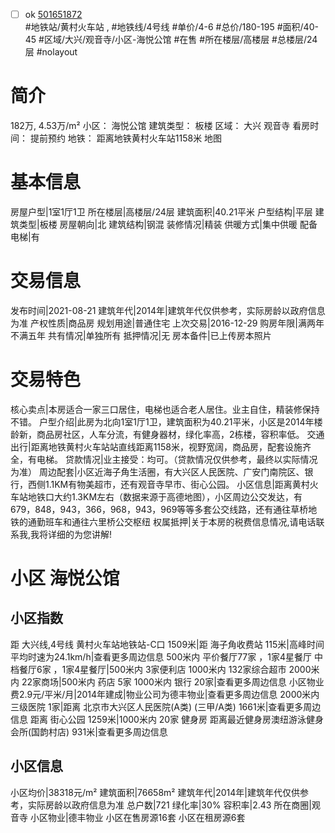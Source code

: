 - [ ] ok [501651872](https://bj.5i5j.com/ershoufang/501651872.html)  
 #地铁站/黄村火车站 ,  #地铁线/4号线
#单价/4-6 #总价/180-195 #面积/40-45   #区域/大兴/观音寺/小区-海悦公馆 #在售 #所在楼层/高楼层 #总楼层/24层 #nolayout 
# 简介 
 182万,  4.53万/m² 
小区： 海悦公馆
建筑类型： 板楼
区域： 大兴 观音寺
看房时间： 提前预约
地铁： 距离地铁黄村火车站1158米 地图
# 基本信息 
 房屋户型|1室1厅1卫
所在楼层|高楼层/24层
建筑面积|40.21平米
户型结构|平层
建筑类型|板楼
房屋朝向|北
建筑结构|钢混
装修情况|精装
供暖方式|集中供暖
配备电梯|有
# 交易信息 
 发布时间|2021-08-21
建筑年代|2014年|建筑年代仅供参考，实际房龄以政府信息为准
产权性质|商品房
规划用途|普通住宅
上次交易|2016-12-29
购房年限|满两年不满五年
共有情况|单独所有
抵押情况|无
房本备件|已上传房本照片
# 交易特色 
 核心卖点|本房适合一家三口居住，电梯也适合老人居住。业主自住，精装修保持不错。
户型介绍|此房为北向1室1厅1卫，建筑面积为40.21平米，小区是2014年楼龄新，商品房社区，人车分流，有健身器材，绿化率高，2栋楼，容积率低。
交通出行|距离地铁黄村火车站站直线距离1158米，视野宽阔，商品房，配套设施齐全，有电梯。
贷款情况|业主接受：均可。（贷款情况仅供参考，最终以实际情况为准）
周边配套|小区近海子角生活圈，有大兴区人民医院、广安门南院区、银行，西侧1.1KM有物美超市，还有观音寺早市、街心公园。
小区信息|距离黄村火车站地铁口大约1.3KM左右（数据来源于高德地图），小区周边公交发达，有679，848，943，366，968，943，969等等多套公交线路，还有通往草桥地铁的通勤班车和通往六里桥公交枢纽
权属抵押|关于本房的税费信息情况,请电话联系我,我将详细的为您讲解!
# 小区 海悦公馆
## 小区指数 
 距 大兴线,4号线 黄村火车站地铁站-C口 1509米|距 海子角收费站 115米|高峰时间平均时速为24.1km/h|查看更多周边信息
500米内 平价餐厅77家 ，1家4星餐厅
中档餐厅6家 ，1家4星餐厅|500米内 3家便利店
1000米内 132家综合超市
2000米内 22家商场|500米内 药店 5家
1000米内 银行 20家|查看更多周边信息
小区物业费2.9元/平米/月|2014年建成|物业公司为德丰物业|查看更多周边信息
2000米内 三级医院 1家|距离 北京市大兴区人民医院(A类) (三甲/A类) 1661米|查看更多周边信息
距离 街心公园 1259米|1000米内 20家 健身房
距离最近健身房澳纽游泳健身会所(国韵村店) 931米|查看更多周边信息
## 小区信息 
 小区均价|38318元/m²
建筑面积|76658m²
建筑年代|2014年|建筑年代仅供参考，实际房龄以政府信息为准
总户数|721
绿化率|30%
容积率|2.43
所在商圈|观音寺
小区物业|德丰物业
小区在售房源16套
小区在租房源6套
